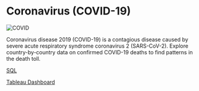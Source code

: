 # Coronavirus (COVID-19) 
![COVID](https://i.imgur.com/JQSJ9s0.jpg)

Coronavirus disease 2019 (COVID-19) is a contagious disease caused by severe acute respiratory syndrome coronavirus 2 (SARS-CoV-2). Explore country-by-country data on confirmed COVID-19 deaths to find patterns in the death toll.


[SQL](https://github.com/mirahari/covid/blob/main/covid.sql)

[Tableau Dashboard](https://public.tableau.com/app/profile/amirah1007/viz/COVID-19Dashboard_16328422918930/Dashboard1)


